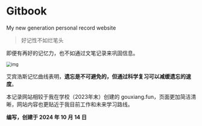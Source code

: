 # Gitbook
My new generation personal record website

> 好记性不如烂笔头

即便有再好的记忆力，也不如通过文笔记录来巩固信息。

<img src="https://appwk.baidu.com/naapi/doc/view?ih=720&o=png_6_0_0_135_319_623_467_892.979_1262.879&iw=960&ix=0&iy=171&aimw=960&rn=1&doc_id=4db79c456edb6f1aff001fd9&pn=1&sign=b3a3b184366a0a7d4018e9465be0f398&type=1&app_ver=2.9.8.2&ua=bd_800_800_IncredibleS_2.9.8.2_2.3.7&bid=1&app_ua=IncredibleS&uid=&cuid=&fr=3&Bdi_bear=WIFI&from=3_10000&bduss=&pid=1&screen=800_800&sys_ver=2.3.7" alt="img" style="zoom:80%;" />

艾宾浩斯记忆曲线表明，**遗忘是不可避免的，但通过科学复习可以减缓遗忘的速度**。

本记录网站相较于我在学校（2023年末）创建的 gouxiang.fun，页面更加简洁清晰，网站内容也更贴近于我目前工作和未来学习路线。



**编写，创建于 2024 年 10 月 14 日**
